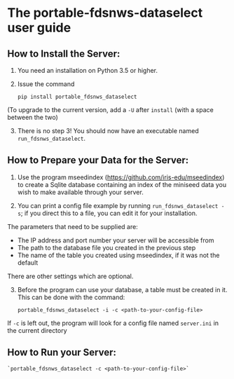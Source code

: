 # The portable-fdsnws-dataselect user guide

## How to Install the Server:

1. You need an installation on Python 3.5 or higher.

2. Issue the command

    `pip install portable_fdsnws_dataselect`
    
(To upgrade to the current version, add a `-U` after `install` (with a space between the two)

3.  There is no step 3!  You should now have an executable named `run_fdsnws_dataselect`.


## How to Prepare your Data for the Server:

1. Use the program mseedindex (https://github.com/iris-edu/mseedindex) to create a Sqlite database containing an index of the miniseed data you wish to make available through your server.

2. You can print a config file example by running `run_fdsnws_dataselect -s`; if you direct this to a file, you can edit it for your installation.

The parameters that need to be supplied are:

* The IP address and port number your server will be accessible from
* The path to the database file you created in the previous step
* The name of the table you created using mseedindex, if it was not the default

There are other settings which are optional.

3. Before the program can use your database, a table must be created in it.  This can be done with the command:

    `portable_fdsnws_dataselect -i -c <path-to-your-config-file>`
    
If `-c` is left out, the program will look for a config file named `server.ini` in the current directory

## How to Run your Server:

    `portable_fdsnws_dataselect -c <path-to-your-config-file>`


